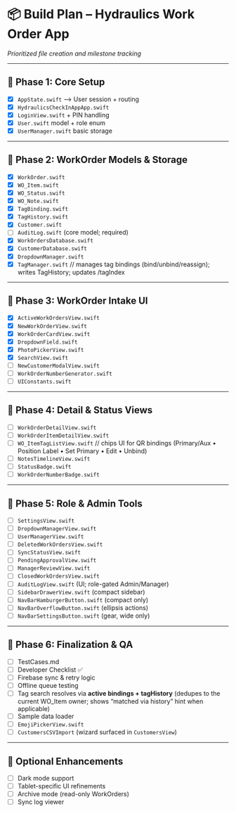 # 📦 Build Plan – Hydraulics Work Order App

*Prioritized file creation and milestone tracking*

---

## 🧱 Phase 1: Core Setup

* [x] `AppState.swift`  ⟶ User session + routing
* [x] `HydraulicsCheckInAppApp.swift`
* [x] `LoginView.swift` + PIN handling
* [x] `User.swift` model + role enum
* [x] `UserManager.swift` basic storage

---

## 🧾 Phase 2: WorkOrder Models & Storage

* [x] `WorkOrder.swift`
* [x] `WO_Item.swift`
* [x] `WO_Status.swift`
* [x] `WO_Note.swift`
* [x] `TagBinding.swift`
* [x] `TagHistory.swift`
* [x] `Customer.swift`
* [ ] `AuditLog.swift` (core model; required)
* [x] `WorkOrdersDatabase.swift`
* [x] `CustomerDatabase.swift`
* [x] `DropdownManager.swift`
* [x] `TagManager.swift`     // manages tag bindings (bind/unbind/reassign); writes TagHistory; updates /tagIndex
---

## 🧪 Phase 3: WorkOrder Intake UI

* [x] `ActiveWorkOrdersView.swift`
* [x] `NewWorkOrderView.swift`
* [x] `WorkOrderCardView.swift`
* [x] `DropdownField.swift`
* [x] `PhotoPickerView.swift`
* [x] `SearchView.swift`
* [ ] `NewCustomerModalView.swift`
* [ ] `WorkOrderNumberGenerator.swift`
* [ ] `UIConstants.swift`

---

## 📝 Phase 4: Detail & Status Views

* [ ] `WorkOrderDetailView.swift`
* [ ] `WorkOrderItemDetailView.swift`
* [ ] `WO_ItemTagListView.swift`    // chips UI for QR bindings (Primary/Aux • Position Label • Set Primary • Edit • Unbind)
* [ ] `NotesTimelineView.swift`
* [ ] `StatusBadge.swift`
* [ ] `WorkOrderNumberBadge.swift`

---

## 🔐 Phase 5: Role & Admin Tools

* [ ] `SettingsView.swift`
* [ ] `DropdownManagerView.swift`
* [ ] `UserManagerView.swift`
* [ ] `DeletedWorkOrdersView.swift`
* [ ] `SyncStatusView.swift`
* [ ] `PendingApprovalView.swift`
* [ ] `ManagerReviewView.swift`
* [ ] `ClosedWorkOrdersView.swift`
* [ ] `AuditLogView.swift` (UI; role-gated Admin/Manager)
* [ ] `SidebarDrawerView.swift` (compact sidebar)
* [ ] `NavBarHamburgerButton.swift` (compact only)
* [ ] `NavBarOverflowButton.swift` (ellipsis actions)
* [ ] `NavBarSettingsButton.swift` (gear, wide only)

---

## 🧪 Phase 6: Finalization & QA

* [ ] TestCases.md
* [ ] Developer Checklist ✅
* [ ] Firebase sync & retry logic
* [ ] Offline queue testing
* [ ] Tag search resolves via **active bindings + tagHistory** (dedupes to the current WO_Item owner; shows “matched via history” hint when applicable)
* [ ] Sample data loader
* [ ] `EmojiPickerView.swift`
* [ ] `CustomersCSVImport` (wizard surfaced in `CustomersView`)

---

## 🧩 Optional Enhancements

* [ ] Dark mode support
* [ ] Tablet-specific UI refinements
* [ ] Archive mode (read-only WorkOrders)
* [ ] Sync log viewer
